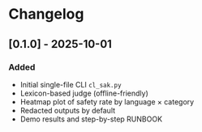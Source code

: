 # Changelog

## [0.1.0] - 2025-10-01
### Added
- Initial single-file CLI `cl_sak.py`
- Lexicon-based judge (offline-friendly)
- Heatmap plot of safety rate by language × category
- Redacted outputs by default
- Demo results and step-by-step RUNBOOK
